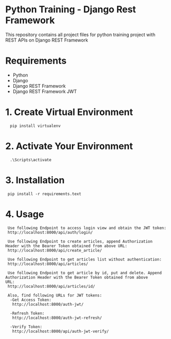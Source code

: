 # Python Training - Django Rest Framework
This repository contains all project files for python training project with REST APIs on Django REST Framework

# Requirements
  - Python
  - Django 
  - Django REST Framework
  - Django REST Framework JWT 

# 1. Create Virtual Environment
      pip install virtualenv

# 2. Activate Your Environment
      .\Scripts\activate
     
# 3. Installation
     pip install -r requirements.text
     
# 4. Usage
     Use following Endpoint to access login view and obtain the JWT token: 
     http://localhost:8000/api/auth/login/
     
     Use following Endpoint to create articles, append Authorization Header with the Bearer Token obtained from above URL: 
     http://localhost:8000/api/create_article/
     
     Use following Endpoint to get articles list without authentication: 
     http://localhost:8000/api/articles/
     
     Use following Endpoint to get article by id, put and delete. Append Authorization Header with the Bearer Token obtained from above      URL:
     http://localhost:8000/api/articles/id/
     
     Also, find following URLs for JWT tokens:
      -Get Access Token: 
       http://localhost:8000/auth-jwt/

      -Refresh Token: 
       http://localhost:8000/auth-jwt-refresh/

      -Verify Token:
       http://localhost:8000/api/auth-jwt-verify/
     

